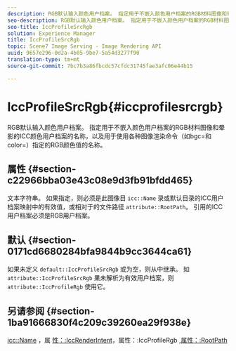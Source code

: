 ```yaml
---
description: RGB默认输入颜色用户档案。 指定用于不嵌入颜色用户档案的RGB材料图像和晕影的ICC颜色用户档案的名称，以及用于使用各种图像渲染命令（如bgc=和color=）指定的RGB颜色值的名称。
seo-description: RGB默认输入颜色用户档案。 指定用于不嵌入颜色用户档案的RGB材料图像和晕影的ICC颜色用户档案的名称，以及用于使用各种图像渲染命令（如bgc=和color=）指定的RGB颜色值的名称。
seo-title: IccProfileSrcRgb
solution: Experience Manager
title: IccProfileSrcRgb
topic: Scene7 Image Serving - Image Rendering API
uuid: 9657e296-0d2a-4b05-9be7-5a54d3277f90
translation-type: tm+mt
source-git-commit: 7bc7b3a86fbcdc57cfdc31745fae3afc06e44b15

---
```



# IccProfileSrcRgb{#iccprofilesrcrgb}

RGB默认输入颜色用户档案。 指定用于不嵌入颜色用户档案的RGB材料图像和晕影的ICC颜色用户档案的名称，以及用于使用各种图像渲染命令（如bgc=和color=）指定的RGB颜色值的名称。

## 属性 {#section-c22966bba03e43c08e9d3fb91bfdd465}

文本字符串。 如果指定，则必须是此图像目 `icc::Name` 录或默认目录的ICC用户档案映射中的有效值，或相对于的文件路径 `attribute::RootPath`。 引用的ICC用户档案必须是RGB用户档案。

## 默认 {#section-0171cd6680284bfa9844b9cc3644ca61}

如果未定义 `default::IccProfileSrcRgb` 或为空，则从中继承。 如 `attribute::IccProfileSrcRgb` 果未解析为有效用户档案，则 `attribute::IccProfileRgb` 使用它。

## 另请参阅 {#section-1ba91666830f4c209c39260ea29f938e}

[icc::Name](../../../../../ir-api/material-cat/image-rendering-api-ref/c-ir-material-catalog/c-ir-icc-profile-map-reference/r-ir-name-icc.md#reference-7a293ede360e433782575f8f6a562ac2) ，属 [性：:IccRenderIntent](../../../../../ir-api/material-cat/image-rendering-api-ref/c-ir-material-catalog/c-ir-attributes-reference/r-ir-iccrenderintent.md#reference-3b80b7a4c25545a593c5076f318b5c40)，属性：:IccProfileRgb [,](../../../../../ir-api/material-cat/image-rendering-api-ref/c-ir-material-catalog/c-ir-attributes-reference/r-ir-iccprofilergb.md#reference-cdaad25b155646ffa382d722fd324b30)[属性：:RootPath](../../../../../ir-api/material-cat/image-rendering-api-ref/c-ir-material-catalog/c-ir-attributes-reference/r-ir-rootpath.md#reference-a4d7c96b62e14fcbad1740c702f160f3)

